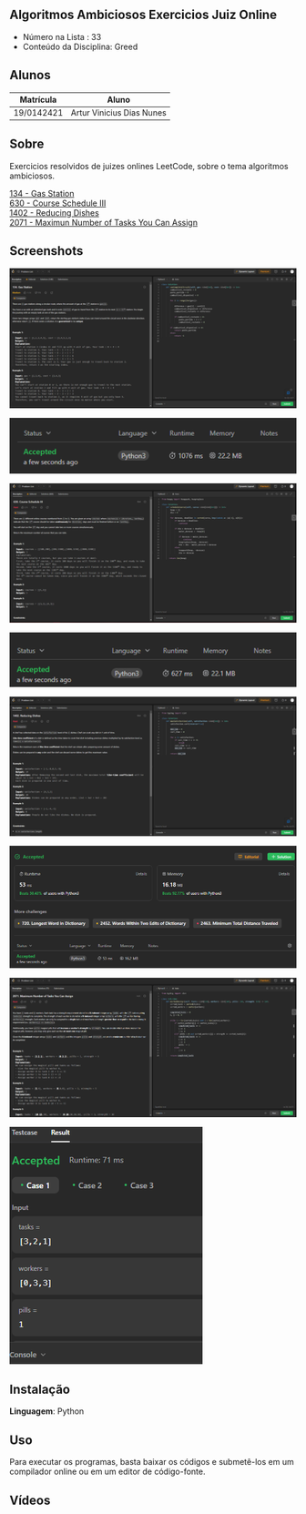 ## Algoritmos Ambiciosos Exercicios Juiz Online
 
- Número na Lista : 33 <br>
- Conteúdo da Disciplina: Greed <br>

## Alunos
|Matrícula | Aluno |
| -- | -- |
| 19/0142421  |  Artur Vinicius Dias Nunes |

## Sobre 
Exercicios resolvidos de juizes onlines LeetCode, sobre o tema algoritmos ambiciosos.

[134 - Gas Station](https://leetcode.com/problems/gas-station/) <br>
[630 - Course Schedule III](https://leetcode.com/problems/course-schedule-iii/description/) <br>
[1402 - Reducing Dishes](https://leetcode.com/problems/reducing-dishes/)<br>
[2071 - Maximun Number of Tasks You Can Assign](https://leetcode.com/problems/maximum-number-of-tasks-you-can-assign/)<br>

## Screenshots
![134 questao](134/134-questao.png)

![134 accepted](134/134-Accepted.png)

![630 questao](630/630-questao.png)

![630 accepted](630/630-Accepted.png)

![1402 questao](1402/1402-questao.png)

![1402 accepted](1402/1402-Accepted.png)

![2071 questao](2071/2071-questao.png)

![2071 accepted](2071/2071-Accepted.png)


## Instalação 
**Linguagem**: Python<br>

## Uso 
Para executar os programas, basta baixar os códigos e submetê-los em um compilador online ou em um editor de código-fonte.

## Vídeos



